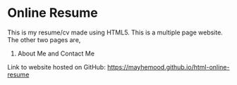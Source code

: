 # Online Resume
This is my resume/cv made using HTML5. This is a multiple page website. 
The other two pages are, 
1. About Me and Contact Me

Link to website hosted on GitHub: https://mayhemood.github.io/html-online-resume
